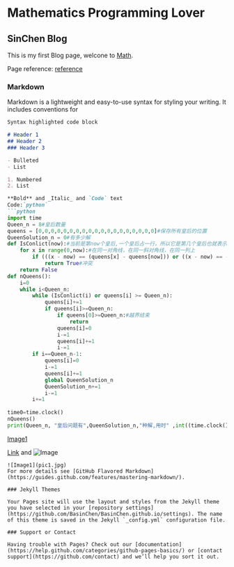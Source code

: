 # Mathematics Programming Lover

## SinChen Blog

This is my first Blog page, welcone to [Math](gre_math).

Page reference: [reference](reference)

### Markdown

Markdown is a lightweight and easy-to-use syntax for styling your writing. It includes conventions for

```markdown
Syntax highlighted code block

# Header 1
## Header 2
### Header 3

- Bulleted
- List

1. Numbered
2. List

**Bold** and _Italic_ and `Code` text
Code:`python`
```python
import time
Queen_n = 8#皇后数量
queens = [0,0,0,0,0,0,0,0,0,0,0,0,0,0,0,0,0,0,0]#保存所有皇后的位置
QueenSolution_n = 0#有多少解
def IsConlict(now):#当前是第now个皇后,一个皇后占一行，所以它是第几个皇后也就表示，这个皇后在第几行
    for x in range(0,now):#在同一对角线，在同一斜对角线，在同一列上
        if (((x - now) == (queens[x] - queens[now])) or ((x - now) == -(queens[x] - queens[now])) or (queens[x] == queens[now])):
            return True#冲突
    return False
def nQueens():
    i=0
    while i<Queen_n:
        while (IsConlict(i) or queens[i] >= Queen_n):
            queens[i]+=1
            if queens[i]>=Queen_n:
                if queens[0]>=Queen_n:#越界结束
                    return
                queens[i]=0
                i-=1
                queens[i]+=1
                i-=1
        if i==Queen_n-1:
            queens[i]=0
            i-=1
            queens[i]+=1
            global QueenSolution_n
            QueenSolution_n+=1
            i-=1
        i+=1    
 
time0=time.clock()
nQueens()
print(Queen_n, "皇后问题有",QueenSolution_n,"种解,用时" ,int((time.clock()-time0)*1000),"ms")
```

[Image1](pic1)

[Link](url) and ![Image](src)
```
![Image1](pic1.jpg)
For more details see [GitHub Flavored Markdown](https://guides.github.com/features/mastering-markdown/).

### Jekyll Themes

Your Pages site will use the layout and styles from the Jekyll theme you have selected in your [repository settings](https://github.com/BasinChen/BasinChen.github.io/settings). The name of this theme is saved in the Jekyll `_config.yml` configuration file.

### Support or Contact

Having trouble with Pages? Check out our [documentation](https://help.github.com/categories/github-pages-basics/) or [contact support](https://github.com/contact) and we’ll help you sort it out.
